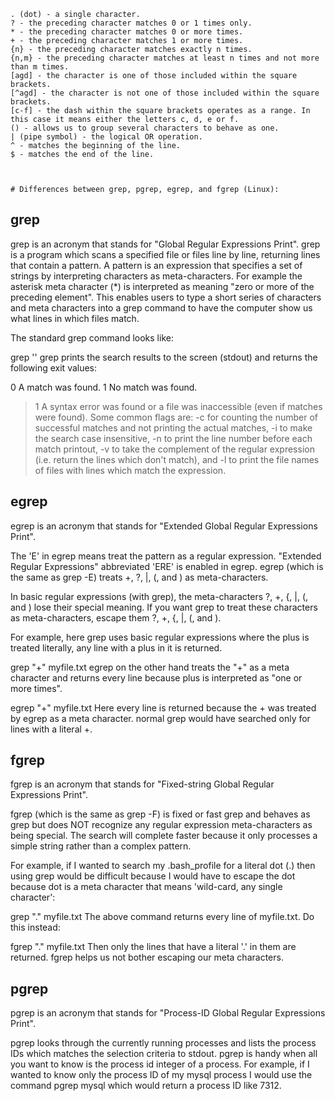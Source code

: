 
    . (dot) - a single character.
    ? - the preceding character matches 0 or 1 times only.
    * - the preceding character matches 0 or more times.
    + - the preceding character matches 1 or more times.
    {n} - the preceding character matches exactly n times.
    {n,m} - the preceding character matches at least n times and not more than m times.
    [agd] - the character is one of those included within the square brackets.
    [^agd] - the character is not one of those included within the square brackets.
    [c-f] - the dash within the square brackets operates as a range. In this case it means either the letters c, d, e or f.
    () - allows us to group several characters to behave as one.
    | (pipe symbol) - the logical OR operation.
    ^ - matches the beginning of the line.
    $ - matches the end of the line. 
    
    
    
    # Differences between grep, pgrep, egrep, and fgrep (Linux):
## grep
grep is an acronym that stands for "Global Regular Expressions Print". grep is a program which scans a specified file or files line by line, returning lines that contain a pattern. A pattern is an expression that specifies a set of strings by interpreting characters as meta-characters. For example the asterisk meta character (*) is interpreted as meaning "zero or more of the preceding element". This enables users to type a short series of characters and meta characters into a grep command to have the computer show us what lines in which files match.

The standard grep command looks like:

grep <flags> '<regular expression>' <filename>
grep prints the search results to the screen (stdout) and returns the following exit values:

0    A match was found.
1    No match was found.
>1   A syntax error was found or a file was inaccessible 
     (even if matches were found).
Some common flags are: -c for counting the number of successful matches and not printing the actual matches, -i to make the search case insensitive, -n to print the line number before each match printout, -v to take the complement of the regular expression (i.e. return the lines which don't match), and -l to print the file names of files with lines which match the expression.

## egrep
egrep is an acronym that stands for "Extended Global Regular Expressions Print".

The 'E' in egrep means treat the pattern as a regular expression. "Extended Regular Expressions" abbreviated 'ERE' is enabled in egrep. egrep (which is the same as grep -E) treats +, ?, |, (, and ) as meta-characters.

In basic regular expressions (with grep), the meta-characters ?, +, {, |, (, and ) lose their special meaning. If you want grep to treat these characters as meta-characters, escape them  \?, \+, \{, \|, \(, and \).

For example, here grep uses basic regular expressions where the plus is treated literally, any line with a plus in it is returned.

grep "+" myfile.txt
egrep on the other hand treats the "+" as a meta character and returns every line because plus is interpreted as "one or more times".

egrep "+" myfile.txt
Here every line is returned because the + was treated by egrep as a meta character. normal grep would have searched only for lines with a literal +.

## fgrep
fgrep is an acronym that stands for "Fixed-string Global Regular Expressions Print".

fgrep (which is the same as grep -F) is fixed or fast grep and behaves as grep but does NOT recognize any regular expression meta-characters as being special. The search will complete faster because it only processes a simple string rather than a complex pattern.

For example, if I wanted to search my .bash_profile for a literal dot (.) then using grep would be difficult because I would have to escape the dot because dot is a meta character that means 'wild-card, any single character':

grep "." myfile.txt
The above command returns every line of myfile.txt. Do this instead:

fgrep "." myfile.txt
Then only the lines that have a literal '.' in them are returned. fgrep helps us not bother escaping our meta characters.

## pgrep
pgrep is an acronym that stands for "Process-ID Global Regular Expressions Print".

pgrep looks through the currently running processes and lists the process IDs which matches the selection criteria to stdout. pgrep is handy when all you want to know is the process id integer of a process. For example, if I wanted to know only the process ID of my mysql process I would use the command pgrep mysql which would return a process ID like 7312.
